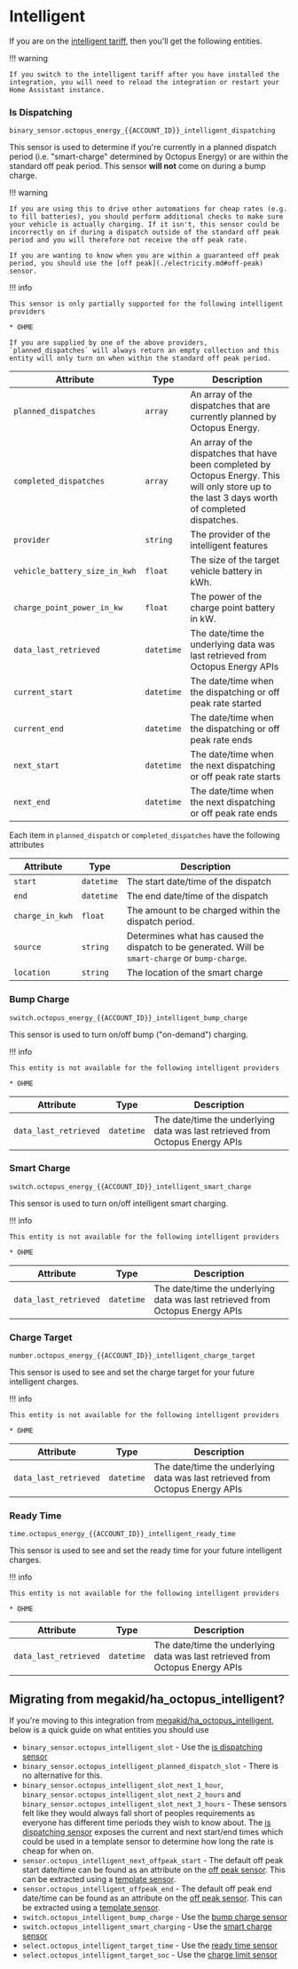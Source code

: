 # Intelligent

If you are on the [intelligent tariff](https://octopus.energy/smart/intelligent-octopus/), then you'll get the following entities.

!!! warning

    If you switch to the intelligent tariff after you have installed the integration, you will need to reload the integration or restart your Home Assistant instance.

### Is Dispatching

`binary_sensor.octopus_energy_{{ACCOUNT_ID}}_intelligent_dispatching`

This sensor is used to determine if you're currently in a planned dispatch period (i.e. "smart-charge" determined by Octopus Energy) or are within the standard off peak period. This sensor **will not** come on during a bump charge.

!!! warning

    If you are using this to drive other automations for cheap rates (e.g. to fill batteries), you should perform additional checks to make sure your vehicle is actually charging. If it isn't, this sensor could be incorrectly on if during a dispatch outside of the standard off peak period and you will therefore not receive the off peak rate.
    
    If you are wanting to know when you are within a guaranteed off peak period, you should use the [off peak](./electricity.md#off-peak) sensor.

!!! info

    This sensor is only partially supported for the following intelligent providers

    * OHME

    If you are supplied by one of the above providers, `planned_dispatches` will always return an empty collection and this entity will only turn on when within the standard off peak period.

| Attribute | Type | Description |
|-----------|------|-------------|
| `planned_dispatches` | `array` | An array of the dispatches that are currently planned by Octopus Energy. |
| `completed_dispatches` | `array` | An array of the dispatches that have been completed by Octopus Energy. This will only store up to the last 3 days worth of completed dispatches. |
| `provider` | `string` | The provider of the intelligent features |
| `vehicle_battery_size_in_kwh` | `float` | The size of the target vehicle battery in kWh. |
| `charge_point_power_in_kw` | `float` | The power of the charge point battery in kW. |
| `data_last_retrieved` | `datetime` | The date/time the underlying data was last retrieved from Octopus Energy APIs |
| `current_start` | `datetime` | The date/time when the dispatching or off peak rate started |
| `current_end` | `datetime` | The date/time when the dispatching or off peak rate ends |
| `next_start` | `datetime` | The date/time when the next dispatching or off peak rate starts |
| `next_end` | `datetime` | The date/time when the next dispatching or off peak rate ends |

Each item in `planned_dispatch` or `completed_dispatches` have the following attributes

| Attribute | Type | Description |
|-----------|------|-------------|
| `start` | `datetime` | The start date/time of the dispatch |
| `end` | `datetime` | The end date/time of the dispatch |
| `charge_in_kwh` | `float` | The amount to be charged within the dispatch period. |
| `source` | `string` | Determines what has caused the dispatch to be generated. Will be `smart-charge` or `bump-charge`. |
| `location` | `string` | The location of the smart charge |

### Bump Charge

`switch.octopus_energy_{{ACCOUNT_ID}}_intelligent_bump_charge`

This sensor is used to turn on/off bump ("on-demand") charging.

!!! info

    This entity is not available for the following intelligent providers

    * OHME

| Attribute | Type | Description |
|-----------|------|-------------|
| `data_last_retrieved` | `datetime` | The date/time the underlying data was last retrieved from Octopus Energy APIs |

### Smart Charge

`switch.octopus_energy_{{ACCOUNT_ID}}_intelligent_smart_charge`

This sensor is used to turn on/off intelligent smart charging.

!!! info

    This entity is not available for the following intelligent providers

    * OHME

| Attribute | Type | Description |
|-----------|------|-------------|
| `data_last_retrieved` | `datetime` | The date/time the underlying data was last retrieved from Octopus Energy APIs |

### Charge Target

`number.octopus_energy_{{ACCOUNT_ID}}_intelligent_charge_target`

This sensor is used to see and set the charge target for your future intelligent charges.

!!! info

    This entity is not available for the following intelligent providers

    * OHME

| Attribute | Type | Description |
|-----------|------|-------------|
| `data_last_retrieved` | `datetime` | The date/time the underlying data was last retrieved from Octopus Energy APIs |

### Ready Time

`time.octopus_energy_{{ACCOUNT_ID}}_intelligent_ready_time`

This sensor is used to see and set the ready time for your future intelligent charges.

!!! info

    This entity is not available for the following intelligent providers

    * OHME

| Attribute | Type | Description |
|-----------|------|-------------|
| `data_last_retrieved` | `datetime` | The date/time the underlying data was last retrieved from Octopus Energy APIs |

## Migrating from megakid/ha_octopus_intelligent?

If you're moving to this integration from [megakid/ha_octopus_intelligent](https://github.com/megakid/ha_octopus_intelligent), below is a quick guide on what entities you should use

* `binary_sensor.octopus_intelligent_slot` - Use the [is dispatching sensor](#is-dispatching)
* `binary_sensor.octopus_intelligent_planned_dispatch_slot` - There is no alternative for this.
* `binary_sensor.octopus_intelligent_slot_next_1_hour`, `binary_sensor.octopus_intelligent_slot_next_2_hours` and `binary_sensor.octopus_intelligent_slot_next_3_hours` - These sensors felt like they would always fall short of peoples requirements as everyone has different time periods they wish to know about. The [is dispatching sensor](#is-dispatching) exposes the current and next start/end times which could be used in a template sensor to determine how long the rate is cheap for when on.
* `sensor.octopus_intelligent_next_offpeak_start` - The default off peak start date/time can be found as an attribute on the [off peak sensor](./electricity.md#off-peak). This can be extracted using a [template sensor](https://www.home-assistant.io/integrations/template/).
* `sensor.octopus_intelligent_offpeak_end` - The default off peak end date/time can be found as an attribute on the [off peak sensor](./electricity.md#off-peak). This can be extracted using a [template sensor](https://www.home-assistant.io/integrations/template/).
* `switch.octopus_intelligent_bump_charge` - Use the [bump charge sensor](#bump-charge)
* `switch.octopus_intelligent_smart_charging` - Use the [smart charge sensor](#smart-charge)
* `select.octopus_intelligent_target_time` - Use the [ready time sensor](#ready-time)
* `select.octopus_intelligent_target_soc` - Use the [charge limit sensor](#charge-limit)